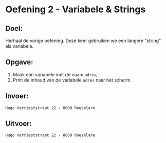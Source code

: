 # Oefening 2 - Variabele & Strings

## Doel:

Herhaal de vorige oefening. Deze keer gebruiken we een langere "string" als variabele.

## Opgave: 

1. Maak een variabele met de naam `adres`;
2. Print de inhoud van de variabele `adres` naar het scherm.

## Invoer: 
```
Hugo Verrieststraat 22 - 8800 Roeselare
```

## Uitvoer: 
```
Hugo Verrieststraat 22 - 8800 Roeselare
```